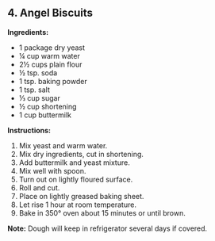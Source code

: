 ## 4. Angel Biscuits

**Ingredients:**
- 1 package dry yeast
- ¼ cup warm water
- 2½ cups plain flour
- ½ tsp. soda
- 1 tsp. baking powder
- 1 tsp. salt
- ⅓ cup sugar
- ½ cup shortening
- 1 cup buttermilk

**Instructions:**
1. Mix yeast and warm water.
2. Mix dry ingredients, cut in shortening.
3. Add buttermilk and yeast mixture.
4. Mix well with spoon.
5. Turn out on lightly floured surface.
6. Roll and cut.
7. Place on lightly greased baking sheet.
8. Let rise 1 hour at room temperature.
9. Bake in 350° oven about 15 minutes or until brown.

**Note:** Dough will keep in refrigerator several days if covered.